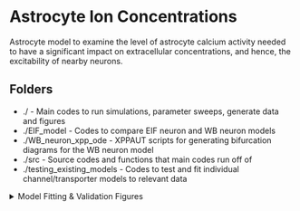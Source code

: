 # Astrocyte Ion Concentrations
Astrocyte model to examine the level of astrocyte calcium activity needed to have a significant impact on extracellular concentrations, and hence, the excitability of nearby neurons.

## Folders

* ./ - Main codes to run simulations, parameter sweeps, generate data and figures
* ./EIF_model - Codes to compare EIF neuron and WB neuron models
* ./WB_neuron_xpp_ode - XPPAUT scripts for generating bifurcation diagrams for the WB neuron model
* ./src - Source codes and functions that main codes run off of
* ./testing_existing_models - Codes to test and fit individual channel/transporter models to relevant data

<details>
<summary>Model Fitting & Validation Figures</summary>

* Figure 2 (Astrocyte model and experimental \cite{kirischuk2012sodium} (a) internal calcium response and (b) internal sodium response to a 1 mM bath-application of (external) glutamate)
* Run "Glubath_compare_with_Data.m"
